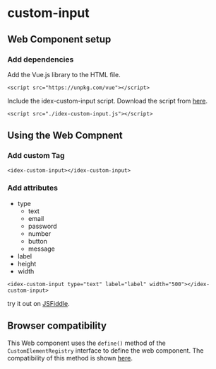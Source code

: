 # custom-input

## Web Component setup
### Add dependencies
Add the Vue.js library to the HTML file.
```
<script src="https://unpkg.com/vue"></script>
```

Include the idex-custom-input script. Download the script from [here](https://www.id-ex.de/examples/custom-input/idex-custom-input.min.js).
```
<script src="./idex-custom-input.js"></script>
```

## Using the Web Compnent
### Add custom Tag
```
<idex-custom-input></idex-custom-input>
```

### Add attributes
* type
    * text
    * email
    * password
    * number
    * button
    * message
* label
* height
* width
```
<idex-custom-input type="text" label="label" width="500"></idex-custom-input>
```
try it out on [JSFiddle](https://jsfiddle.net/andresabadia/cu8qnb5k/ "JSFiddle").

## Browser compatibility
This Web component uses the `define()` method of the `CustomElementRegistry` interface to define the web component. The compatibility of this method is shown [here](https://developer.mozilla.org/en-US/docs/Web/API/CustomElementRegistry/define#Browser_compatibility "MND web docs").
